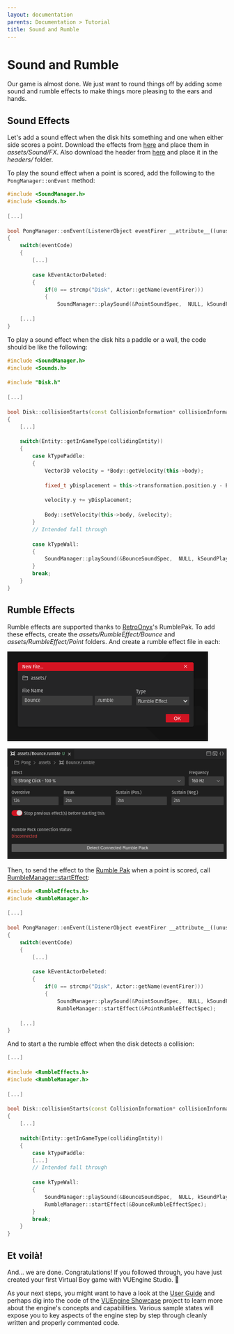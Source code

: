 ```yaml
---
layout: documentation
parents: Documentation > Tutorial
title: Sound and Rumble
---
```


# Sound and Rumble

Our game is almost done. We just want to round things off by adding some sound and rumble effects to make things more pleasing to the ears and hands.

## Sound Effects

Let's add a sound effect when the disk hits something and one when either side scores a point. Download the effects from [here](https://github.com/VUEngine/Pong/tree/main/assets/Sound/FX) and place them in _assets/Sound/FX_. Also download the header from [here](https://github.com/VUEngine/Pong/blob/main/headers/Sounds.h) and place it in the _headers/_ folder.

To play the sound effect when a point is scored, add the following to the `PongManager::onEvent` method:

```cpp
#include <SoundManager.h>
#include <Sounds.h>

[...]

bool PongManager::onEvent(ListenerObject eventFirer __attribute__((unused)), uint16 eventCode)
{
    switch(eventCode)
    {
        [...]

        case kEventActorDeleted:
        {
            if(0 == strcmp("Disk", Actor::getName(eventFirer)))
            {
                SoundManager::playSound(&PointSoundSpec,  NULL, kSoundPlaybackNormal, NULL);

    [...]
}
```

To play a sound effect when the disk hits a paddle or a wall, the code should be like the following:

```cpp
#include <SoundManager.h>
#include <Sounds.h>

#include "Disk.h"

[...]

bool Disk::collisionStarts(const CollisionInformation* collisionInformation)
{
    [...]

    switch(Entity::getInGameType(collidingEntity))
    {
        case kTypePaddle:
        {
            Vector3D velocity = *Body::getVelocity(this->body);

            fixed_t yDisplacement = this->transformation.position.y - Entity::getPosition(collidingEntity)->y;

            velocity.y += yDisplacement;

            Body::setVelocity(this->body, &velocity);
        }
        // Intended fall through

        case kTypeWall:
        {
            SoundManager::playSound(&BounceSoundSpec,  NULL, kSoundPlaybackNormal, NULL);
        }
        break;
    }
}
```

## Rumble Effects

Rumble effects are supported thanks to [RetroOnyx](https://www.retroonyx.com/product-page/virtual-boy-rumble-pack)'s RumblePak. To add these effects, create the _assets/RumbleEffect/Bounce_ and _assets/RumbleEffect/Point_ folders. And create a rumble effect file in each:

<a href="/documentation/images/tutorial/new-rumble-effect.png" data-toggle="lightbox" data-gallery="gallery" data-caption="New Rumble Effect"><img src="/documentation/images/tutorial/new-rumble-effect.png" /></a>

<a href="/documentation/images/tutorial/bounce-rumble-effect.png" data-toggle="lightbox" data-gallery="gallery" data-caption="Bounce Rumble Effect"><img src="/documentation/images/tutorial/bounce-rumble-effect.png" /></a>

Then, to send the effect to the [Rumble Pak](https://www.retroonyx.com/product-page/virtual-boy-rumble-pack) when a point is scored, call [RumbleManager::startEffect](<(/documentation/api/class-rumble-manager/)>):

```cpp
#include <RumbleEffects.h>
#include <RumbleManager.h>

[...]

bool PongManager::onEvent(ListenerObject eventFirer __attribute__((unused)), uint16 eventCode)
{
    switch(eventCode)
    {
        [...]

        case kEventActorDeleted:
        {
            if(0 == strcmp("Disk", Actor::getName(eventFirer)))
            {
                SoundManager::playSound(&PointSoundSpec,  NULL, kSoundPlaybackNormal, NULL);
                RumbleManager::startEffect(&PointRumbleEffectSpec);

    [...]
}
```

And to start a the rumble effect when the disk detects a collision:

```cpp
[...]

#include <RumbleEffects.h>
#include <RumbleManager.h>

[...]

bool Disk::collisionStarts(const CollisionInformation* collisionInformation)
{
    [...]

    switch(Entity::getInGameType(collidingEntity))
    {
        case kTypePaddle:
        [...]
        // Intended fall through

        case kTypeWall:
        {
            SoundManager::playSound(&BounceSoundSpec,  NULL, kSoundPlaybackNormal, NULL);
            RumbleManager::startEffect(&BounceRumbleEffectSpec);
        }
        break;
    }
}
```

## Et voilà!

And... we are done. Congratulations! If you followed through, you have just created your first Virtual Boy game with VUEngine Studio. 🥳

As your next steps, you might want to have a look at the [User Guide](/documentation/user-guide/introduction/) and perhaps dig into the code of the [VUEngine Showcase](https://github.com/VUEngine/VUEngine-Showcase) project to learn more about the engine's concepts and capabilities. Various sample states will expose you to key aspects of the engine step by step through cleanly written and properly commented code.
